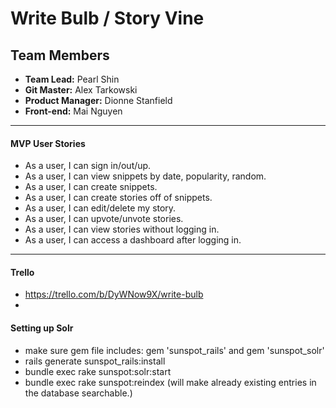 <i class="icon-pencil"></i> Write Bulb / Story Vine
===================

Team Members
-------------
* **Team Lead:** Pearl Shin
* **Git Master:** Alex Tarkowski
* **Product Manager:** Dionne Stanfield
* **Front-end:** Mai Nguyen

----------

#### MVP User Stories

* As a user, I can sign in/out/up.
* As a user, I can view snippets by date, popularity, random.
* As a user, I can create snippets.
* As a user, I can create stories off of snippets.
* As a user, I can edit/delete my story.
* As a user, I can upvote/unvote stories.
* As a user, I can view stories without logging in.
* As a user, I can access a dashboard after logging in.

----------

#### Trello

* https://trello.com/b/DyWNow9X/write-bulb
* 

#### Setting up Solr
- make sure gem file includes: gem 'sunspot_rails' and gem 'sunspot_solr'
- rails generate sunspot_rails:install
- bundle exec rake sunspot:solr:start
- bundle exec rake sunspot:reindex (will make already existing entries in the database searchable.)




